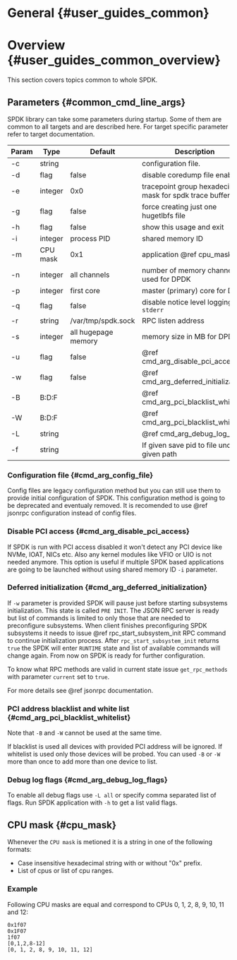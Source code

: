 # General {#user_guides_common}

# Overview {#user_guides_common_overview}

This section covers topics common to whole SPDK.

## Parameters {#common_cmd_line_args}

SPDK library can take some parameters during startup. Some of them are common to all targets and are described here.
For target specific parameter refer to target documentation.

Param    | Type     | Default             | Description
-------- | -------- | ------------------- | -----------
-c       | string   |                     | configuration file.
-d       | flag     | false               | disable coredump file enabling
-e       | integer  | 0x0                 | tracepoint group hexadecimal mask for spdk trace buffers
-g       | flag     | false               | force creating just one hugetlbfs file
-h       | flag     | false               | show this usage and exit
-i       | integer  | process PID         | shared memory ID
-m       | CPU mask | 0x1                 | application @ref cpu_mask
-n       | integer  | all channels        | number of memory channels used for DPDK
-p       | integer  | first core          | master (primary) core for DPDK
-q       | flag     | false               | disable notice level logging to `stderr`
-r       | string   | /var/tmp/spdk.sock  | RPC listen address
-s       | integer  | all hugepage memory | memory size in MB for DPDK
-u       | flag     | false               | @ref cmd_arg_disable_pci_access.
-w       | flag     | false               | @ref cmd_arg_deferred_initialization
-B       | B:D:F    |                     | @ref cmd_arg_pci_blacklist_whitelist.
-W       | B:D:F    |                     | @ref cmd_arg_pci_blacklist_whitelist.
-L       | string   |                     | @ref cmd_arg_debug_log_flags
-f       | string   |                     | If given save pid to file under given path

### Configuration file {#cmd_arg_config_file}

Config files are legacy configuration method but you can still use them to provide initial configuration of SPDK.
This configuration method is going to be deprecated and eventualy removed. It is recomended to use @ref jsonrpc configuration
instead of config files.

### Disable PCI access {#cmd_arg_disable_pci_access}

If SPDK is run with PCI access disabled it won't detect any PCI device like NVMe, IOAT, NICs etc. Also any kernel
modules like VFIO or UIO is not needed anymore. This option is useful if multiple SPDK based applications are going
to be launched without using shared memory ID `-i` parameter.

### Deferred initialization {#cmd_arg_deferred_initialization}

If `-w` parameter is provided SPDK will pause just before starting subsystems initialization. This state is called `PRE INIT`.
The JSON RPC server is ready but list of commands is limited to only those that are needed to preconfigure subsystems. When
client finishes preconfiguring SPDK subsystems it needs to issue @ref rpc_start_subsystem_init RPC command to continue
initialization process. After `rpc_start_subsystem_init` returns `true` the SPDK will enter `RUNTIME` state and list of available
commands will change again. From now on SPDK is ready for further configuration.

To know what RPC methods are valid in current state issue `get_rpc_methods` with parameter `current` set to `true`.

For more details see @ref jsonrpc documentation.

### PCI address blacklist and white list {#cmd_arg_pci_blacklist_whitelist}

Note that `-B` and `-W` cannot be used at the same time.

If blacklist is used all devices with provided PCI address will be ignored. If whitelist is used only those
devices will be probed. You can used `-B` or `-W` more than once to add more than one device to list.

### Debug log flags {#cmd_arg_debug_log_flags}

To enable all debug flags use `-L all` or specify comma separated list of flags. Run SPDK application with `-h` to get
a list valid flags. 

## CPU mask {#cpu_mask}

Whenever the `CPU mask` is metioned it is a string in one of the following formats:

- Case insensitive hexadecimal string with or without "0x" prefix.
- List of cpus or list of cpu ranges.


### Example

Following CPU masks are equal and correspond to CPUs 0, 1, 2, 8, 9, 10, 11 and 12:

~~~
0x1f07
0x1F07
1f07
[0,1,2,8-12]
[0, 1, 2, 8, 9, 10, 11, 12]
~~~
